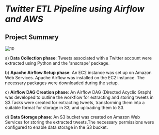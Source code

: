# _**Twitter ETL Pipeline using Airflow and AWS**_

## **Project Summary**

![10](https://github.com/ananthakrishna-kalle-neu/TwitterDataPipeline/assets/114686559/6f7d851a-5b5a-4349-93a6-3ef3fad8d57f)

a) **Data Collection phase**: Tweets associated with a Twitter account were extracted using Python and the 'snscrape' package.

b) **Apache Airflow Setup phase**: An EC2 instance was set up on Amazon Web Services. Apache Airflow was installed on the EC2 instance. The necessary packages were downloaded during the setup.

c) **Airflow DAG Creation phase**: An Airflow DAG (Directed Acyclic Graph) was developed to outline the workflow for extracting and storing tweets in S3.Tasks were created for extracting tweets, transforming them into a suitable format for storage in S3, and uploading them to S3.

d) **Data Storage phase**: An S3 bucket was created on Amazon Web Services for storing the extracted tweets.The necessary permissions were configured to enable data storage in the S3 bucket.
